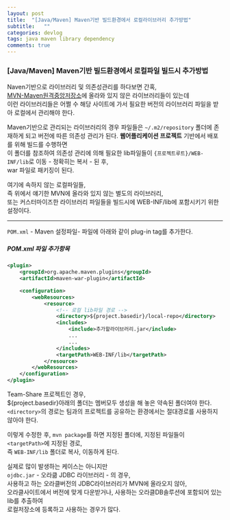 ```yaml
---
layout: post
title:  "[Java/Maven] Maven기반 빌드환경에서 로컬라이브러리 추가방법"
subtitle:   ""
categories: devlog
tags: java maven library dependency
comments: true
---
```


### [Java/Maven] Maven기반 빌드환경에서 로컬파일 빌드시 추가방법


Naven기반으로 라이브러리 및 의존성관리를 하다보면 간혹,   
[MVN-Maven원격중앙저장소](https://mvnrepository.com/)에 올라와 있지 않은 라이브러리들이 있는데   
이런 라이브러리들은 어쩔 수 해당 사이트에 가서 필요한 버전의 라이브러리 파일을 받아 로컬에서 관리해야 한다.

Maven기반으로 관리되는 라이브러리의 경우 파일들은 `~/.m2/repository` 폴더에 존재하게 되고 버전에 따른 의존성 관리가 된다.
**웹어플리케이션 프로젝트** 기반에서 배포를 위해 빌드를 수행하면   
이 폴더를 참조하여 의존성 관리에 의해 필요한 lib파일들이  `{프로젝트루트}/WEB-INF/lib`로 이동 - 정확히는 복서 - 된 후,   
war 파일로 패키징이 된다.

여기에 속하지 않는 로컬파일들,   
즉 위에서 얘기한 MVN에 올라와 있지 않는 별도의 라이브러리,   
또는 커스터마이즈한 라이브러리 파일들을 빌드시에 WEB-INF/lib에 포함시키기 위한 설정이다.

---

`POM.xml` - Maven 설정파일- 파일에 아래와 같이 plug-in tag를 추가한다.

##### POM.xml 파일 추가항목
``` xml
<plugin>
    <groupId>org.apache.maven.plugins</groupId>
    <artifactId>maven-war-plugin</artifactId>

    <configuration>
        <webResources>
            <resource>
                <!-- 로컬 lib파일 경로 -->
                <directory>${project.basedir}/local-repo</directory>
                <includes>
                    <include>추가할라이브러리.jar</include>
                    ...
                    ...
                </includes>
                <targetPath>WEB-INF/lib</targetPath>
            </resource>
        </webResources>
    </configuration>
</plugin>
```

Team-Share 프로젝트인 경우,   
${project.basedir}아래의 폴더는 멤버모두 생성을 해 놓은 약속된 폴더여야 한다.   
`<directory>`의 경로는 팀과의 프로젝트를 공유하는 환경에서는 절대경로를 사용하지 않아야 한다.

이렇게 수정한 후,
`mvn package`를 하면 지정된 폴더에, 지정된 파일들이 `<targetPath>`에 지정된 경로,    
즉 `WEB-INF/lib` 폴더로 복사, 이동하게 된다.

실제로 많이 발생하는 케이스는 아니지만   
`ojdbc.jar` - 오라큶 JDBC 라이브러리 - 의 경우,   
사용하고 하는 오라클버전의 JDBC라이브러리가 MVN에 올라오지 않아,   
오라클사이트에서 버전에 맞게 다운받거나, 사용하는 오라클DB솔루션에 포함되어 있는 lib를 추출하여   
로컬저장소에 등록하고 사용하는 경우가 많다.